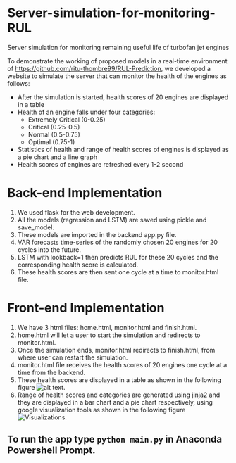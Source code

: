 # Server-simulation-for-monitoring-RUL
Server simulation for monitoring remaining useful life of turbofan jet engines

To demonstrate the working of proposed models in a real-time environment of https://github.com/ritu-thombre99/RUL-Prediction, we
developed a website to simulate the server that can monitor the health of the engines as
follows:
+ After the simulation is started, health scores of 20 engines are displayed in a table
+ Health of an engine falls under four categories:
  + Extremely Critical (0-0.25)
  + Critical (0.25-0.5)
  + Normal (0.5-0.75)
  + Optimal (0.75-1)
+ Statistics of health and range of health scores of engines is displayed as a pie
chart and a line graph
+ Health scores of engines are refreshed every 1-2 second


# Back-end Implementation
1. We used flask for the web development.
2. All the models (regression and LSTM) are saved using pickle and
save_model.
3. These models are imported in the backend app.py file.
4. VAR forecasts time-series of the randomly chosen 20 engines for 20 cycles
into the future.
5. LSTM with lookback=1 then predicts RUL for these 20 cycles and the
corresponding health score is calculated.
6. These health scores are then sent one cycle at a time to monitor.html file.

# Front-end Implementation
1. We have 3 html files: home.html, monitor.html and finish.html.
2. home.html will let a user to start the simulation and redirects to monitor.html.
3. Once the simulation ends, monitor.html redirects to finish.html, from where
user can restart the simulation.
4. monitor.html file receives the health scores of 20 engines one cycle at a time
from the backend.
5. These health scores are displayed in a table as shown in the following figure ![alt text](https://github.com/ritu-thombre99/Server-simulation-for-monitoring-RUL/blob/main/frontend1.png?raw=true).
6. Range of health scores and categories are generated using jinja2 and they are
displayed in a bar chart and a pie chart respectively, using google
visualization tools as shown in the following figure ![Visualizations](https://github.com/ritu-thombre99/Server-simulation-for-monitoring-RUL/blob/main/frontend2.png?raw=true).


## To run the app type ```python main.py``` in Anaconda Powershell Prompt.
